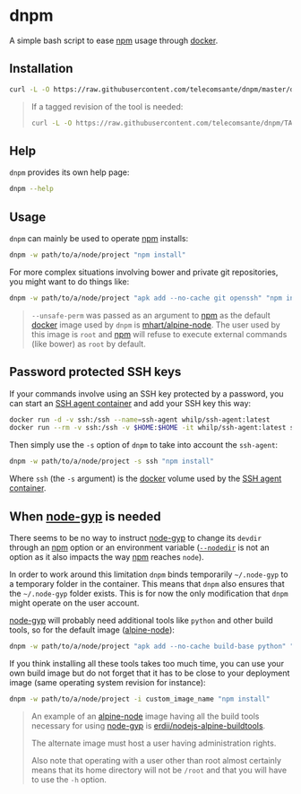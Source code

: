 # dnpm

A simple bash script to ease [npm][1] usage through [docker][2].

## Installation

```bash
curl -L -O https://raw.githubusercontent.com/telecomsante/dnpm/master/dnpm
```

> If a tagged revision of the tool is needed:
>
> ```bash
> curl -L -O https://raw.githubusercontent.com/telecomsante/dnpm/TAG/dnpm
> ```

## Help

`dnpm` provides its own help page:

```bash
dnpm --help
```

## Usage

`dnpm` can mainly be used to operate [npm][1] installs:

```bash
dnpm -w path/to/a/node/project "npm install"
```

For more complex situations involving bower and private git repositories, you might want to do things like:

```bash
dnpm -w path/to/a/node/project "apk add --no-cache git openssh" "npm install --unsafe-perm"
```

> `--unsafe-perm` was passed as an argument to [npm][1] as the default [docker][2] image used by `dnpm` is [mhart/alpine-node][4].
> The user used by this image is `root` and [npm][1] will refuse to execute external commands (like bower) as `root` by default.

## Password protected SSH keys

If your commands involve using an SSH key protected by a password, you can start an [SSH agent container][3] and add your SSH key this way:

```bash
docker run -d -v ssh:/ssh --name=ssh-agent whilp/ssh-agent:latest
docker run --rm -v ssh:/ssh -v $HOME:$HOME -it whilp/ssh-agent:latest ssh-add $HOME/.ssh/id_rsa
```

Then simply use the `-s` option of `dnpm` to take into account the `ssh-agent`:

```bash
dnpm -w path/to/a/node/project -s ssh "npm install"
```

Where `ssh` (the `-s` argument) is the [docker][2] volume used by the [SSH agent container][3].

## When [node-gyp][5] is needed

There seems to be no way to instruct [node-gyp][5] to change its `devdir` through an [npm][1] option or an environment variable ([`--nodedir`][7] is not an option as it also impacts the way [npm][1] reaches `node`).

In order to work around this limitation `dnpm` binds temporarily `~/.node-gyp` to a temporary folder in the container.
This means that `dnpm` also ensures that the `~/.node-gyp` folder exists.
This is for now the only modification that `dnpm` might operate on the user account.

[node-gyp][5] will probably need additional tools like `python` and other build tools, so for the default image ([alpine-node][4]):

```bash
dnpm -w path/to/a/node/project "apk add --no-cache build-base python" "npm install"
```

If you think installing all these tools takes too much time, you can use your own build image but do not forget that it has to be close to your deployment image (same operating system revision for instance):

```bash
dnpm -w path/to/a/node/project -i custom_image_name "npm install"
```

> An example of an [alpine-node][4] image having all the build tools necessary for using [node-gyp][5] is [erdii/nodejs-alpine-buildtools][6].
>
> The alternate image must host a user having administration rights.
>
> Also note that operating with a user other than root almost certainly means that its home directory will not be `/root` and that you will have to use the `-h` option.

[1]: https://www.npmjs.com/
[2]: https://www.docker.com/
[3]: https://github.com/whilp/ssh-agent
[4]: https://hub.docker.com/r/mhart/alpine-node/
[5]: https://github.com/nodejs/node-gyp
[6]: https://hub.docker.com/r/erdii/nodejs-alpine-buildtools/
[7]: https://github.com/nodejs/node-gyp/issues/21#issuecomment-180048770
